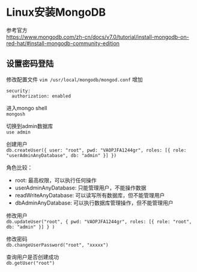 # Linux安装MongoDB

参考官方  
https://www.mongodb.com/zh-cn/docs/v7.0/tutorial/install-mongodb-on-red-hat/#install-mongodb-community-edition

## 设置密码登陆
修改配置文件
`vim /usr/local/mongodb/mongod.conf`
增加
```
security:
  authorization: enabled
```

进入mongo shell  
`mongosh`  

切换到admin数据库  
`use admin`  

创建用户  
`db.createUser({
  user: "root",
  pwd: "VAOPJFA1244gr",
  roles: [{ role: "userAdminAnyDatabase", db: "admin" }]
})`

角色比较：
- root: 最高权限，可以执行任何操作
- userAdminAnyDatabase: 只能管理用户，不能操作数据
- readWriteAnyDatabase: 可以读写所有数据库，但不能管理用户
- dbAdminAnyDatabase: 可以执行数据库管理操作，但不能管理用户

修改用户  
`db.updateUser("root",
  {
    pwd: "VAOPJFA1244gr",
    roles: [{ role: "root", db: "admin" }]
  }
)`

修改密码  
`db.changeUserPassword("root", "xxxxx")`

查询用户是否创建成功  
`db.getUser("root")`





